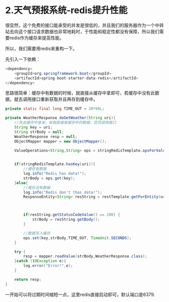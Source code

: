 # 2.天气预报系统-redis提升性能

很显然，这个免费的接口能承受的并发是很低的，并且我们的服务器作为一个中转站去向这个接口请求数据也非常地耗时，于性能和稳定性都没有保障，所以我们需要redis作为缓存来提高性能。


所以，我们需要用redis来重构一下。

先引入一下依赖：


```java
<dependency>
    <groupId>org.springframework.boot</groupId>
    <artifactId>spring-boot-starter-data-redis</artifactId>
</dependency>
```



思路很简单：缓存中有数据的时候，就直接从缓存中拿即可，若缓存中没有此数据，就去调用接口重新获取并且再存到缓存中。


```java
private static final long TIME_OUT = 30*60L;

private WeatherResponse doGetWeather(String uri){
    //先去缓存中查询，有就直接拿缓存中的数据，否则调用接口
    String key = uri;
    String strBody = null;
    WeatherResponse resp = null;
    ObjectMapper mapper = new ObjectMapper();

    ValueOperations<String,String> ops = stringRedisTemplate.opsForValue();

    
    if(stringRedisTemplate.hasKey(uri)){
        //缓存有数据
        log.info("Redis has data!");
        strBody = ops.get(key);
    }else{
        //缓存没有数据
        log.info("Redis don't thas data!");
        ResponseEntity<String> resString = restTemplate.getForEntity(uri,String.class);



        if(resString.getStatusCodeValue() == 200) {
            strBody = resString.getBody();
        }

        //数据写入缓存
        ops.set(key,strBody,TIME_OUT, TimeUnit.SECONDS);
    }

    try {
        resp = mapper.readValue(strBody,WeatherResponse.class);
    }catch (IOException e){
        log.error("Error!",e);
    }

    return resp;
}
```
一开始可以将过期时间缩短一点，这里redis直接启动即可，默认端口是6379.